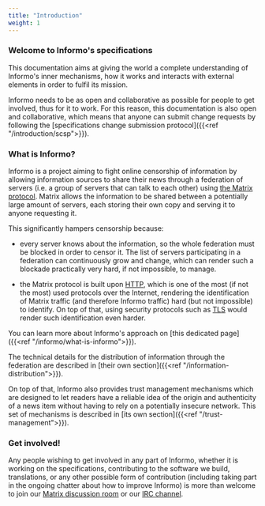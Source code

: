 ```yaml
---
title: "Introduction"
weight: 1
---
```


### Welcome to Informo's specifications

This documentation aims at giving the world a complete understanding of
Informo's inner mechanisms, how it works and interacts with external elements in
order to fulfil its mission.

Informo needs to be as open and collaborative as possible for people to get
involved, thus for it to work. For this reason, this documentation is also open
and collaborative, which means that anyone can submit change requests by
following the [specifications change submission protocol]({{<ref
"/introduction/scsp">}}).

### What is Informo?

Informo is a project aiming to fight online censorship of information by
allowing information sources to share their news through a federation of servers
(i.e. a group of servers that can talk to each other) using [the Matrix
protocol](https://matrix.org). Matrix allows the information to be shared
between a potentially large amount of servers, each storing their own copy and
serving it to anyone requesting it.

This significantly hampers censorship because:

* every server knows about the information, so the whole federation must be
  blocked in order to censor it. The list of servers participating in a
  federation can continuously grow and change, which can render such a blockade
  practically very hard, if not impossible, to manage.

* the Matrix protocol is built upon
  [HTTP](https://en.wikipedia.org/wiki/Hypertext_Transfer_Protocol), which is
  one of the most (if not the most) used protocols over the Internet, rendering
  the identification of Matrix traffic (and therefore Informo traffic) hard (but
  not impossible) to identify. On top of that, using security protocols such as
  [TLS](https://en.wikipedia.org/wiki/Transport_Layer_Security) would render
  such identification even harder.

You can learn more about Informo's approach on [this dedicated
page]({{<ref "/informo/what-is-informo">}}).

The technical details for the distribution of information through the federation
are described in [their own section]({{<ref "/information-distribution">}}).

On top of that, Informo also provides trust management mechanisms which are
designed to let readers have a reliable idea of the origin and authenticity of a
news item without having to rely on a potentially insecure network. This set of
mechanisms is described in [its own section]({{<ref "/trust-management">}}).

### Get involved!

Any people wishing to get involved in any part of Informo, whether it is working
on the specifications, contributing to the software we build, translations, or
any other possible form of contribution (including taking part in the ongoing
chatter about how to improve Informo) is more than welcome to join our [Matrix
discussion room](https://matrix.to/#/!LppXGlMuWgaYNuljUr:weu.informo.network) or
our [IRC channel](https://webchat.freenode.net/?channels=%23informo).
